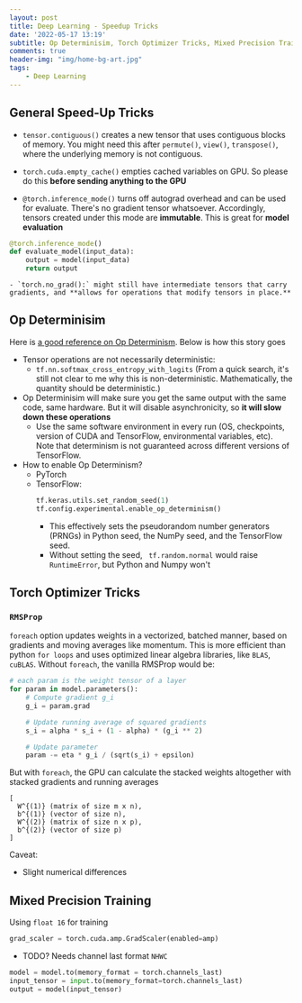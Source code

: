 ```yaml
---
layout: post
title: Deep Learning - Speedup Tricks
date: '2022-05-17 13:19'
subtitle: Op Determinisim, Torch Optimizer Tricks, Mixed Precision Training
comments: true
header-img: "img/home-bg-art.jpg"
tags:
    - Deep Learning
---
```


## General Speed-Up Tricks

- `tensor.contiguous()` creates a new tensor that uses contiguous blocks of memory. You might need this after `permute()`, `view()`, `transpose()`, where the underlying memory is not contiguous.

- `torch.cuda.empty_cache()` empties cached variables on GPU. So please do this **before sending anything to the GPU** 

- `@torch.inference_mode()` turns off autograd overhead and can be used for evaluate. There's no gradient tensor whatsoever. Accordingly, tensors created under this mode are **immutable**. This is great for **model evaluation**

```python
@torch.inference_mode()
def evaluate_model(input_data):
    output = model(input_data)
    return output
```

    - `torch.no_grad():` might still have intermediate tensors that carry gradients, and **allows for operations that modify tensors in place.**

## Op Determinisim

Here is [a good reference on Op Determinism](https://www.tensorflow.org/versions/r2.9/api_docs/python/tf/config/experimental/enable_op_determinism). Below is how this story goes

- Tensor operations are not necessarily deterministic:
    - `tf.nn.softmax_cross_entropy_with_logits` (From a quick search, it's still not clear to me why this is non-deterministic. Mathematically, the quantity should be deterministic.)
- Op Determinisim will make sure you get the same output with the same code, same hardware. But it will disable asynchronicity, so **it will slow down these operations**
    - Use the same software environment in every run (OS, checkpoints, version of CUDA and TensorFlow, environmental variables, etc). Note that determinism is not guaranteed across different versions of TensorFlow.
- How to enable Op Determinism?
    - PyTorch
    - TensorFlow:
        ```python
        tf.keras.utils.set_random_seed(1)
        tf.config.experimental.enable_op_determinism()
        ```
        - This effectively sets the pseudorandom number generators (PRNGs) in  Python seed, the NumPy seed, and the TensorFlow seed.
        - Without setting the seed, ` tf.random.normal` would raise `RuntimeError`, but Python and Numpy won't

## Torch Optimizer Tricks

### `RMSProp`

`foreach` option updates weights in a vectorized, batched manner, based on gradients and moving averages like momentum. This is more efficient than python `for loops` and uses optimized linear algebra libraries, like `BLAS`, `cuBLAS`. Without `foreach`, the vanilla RMSProp would be:

```python
# each param is the weight tensor of a layer
for param in model.parameters():
    # Compute gradient g_i
    g_i = param.grad

    # Update running average of squared gradients
    s_i = alpha * s_i + (1 - alpha) * (g_i ** 2)

    # Update parameter
    param -= eta * g_i / (sqrt(s_i) + epsilon)
```

But with `foreach`, the GPU can calculate the stacked weights altogether with stacked gradients and running averages

```
[
  W^{(1)} (matrix of size m x n),
  b^{(1)} (vector of size n),
  W^{(2)} (matrix of size n x p),
  b^{(2)} (vector of size p)
]
```

Caveat:

- Slight numerical differences

## Mixed Precision Training

Using `float 16` for training

```python
grad_scaler = torch.cuda.amp.GradScaler(enabled=amp)
```

- TODO? Needs channel last format `NHWC`

```python
model = model.to(memory_format = torch.channels_last)
input_tensor = input.to(memory_format=torch.channels_last)
output = model(input_tensor)
```